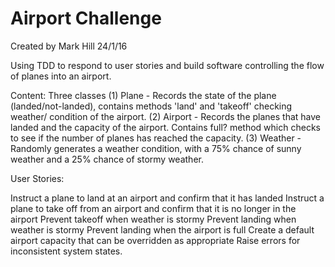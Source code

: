 Airport Challenge
=================
Created by Mark Hill 24/1/16

Using TDD to respond to user stories and build software controlling the flow of planes into an airport.

Content:
Three classes
(1) Plane - Records the state of the plane (landed/not-landed), contains methods 'land' and 'takeoff' checking weather/ condition of the airport.
(2) Airport - Records the planes that have landed and the capacity of the airport. Contains full? method which checks to see if the number of planes has reached the capacity.
(3) Weather - Randomly generates a weather condition, with a 75% chance of sunny weather and a 25% chance of stormy weather.



 User Stories:

 Instruct a plane to land at an airport and confirm that it has landed
 Instruct a plane to take off from an airport and confirm that it is no longer in the airport
 Prevent takeoff when weather is stormy
 Prevent landing when weather is stormy
 Prevent landing when the airport is full
 Create a default airport capacity that can be overridden as appropriate
 Raise errors for inconsistent system states.
